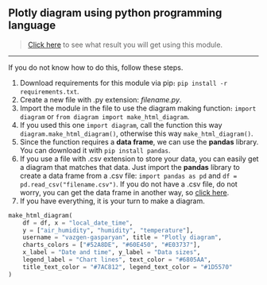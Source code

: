 ## Plotly diagram using python programming language

> [Click here](https://vazgen-gasparyan.github.io/plotly-diagram/vazgen-gasparyan) to see what result you will get using this module.

<hr/>

If you do not know how to do this, follow these steps.

1. Download requirements for this module via pip։ `pip install -r requirements.txt`.
2. Create a new file with .py extension: *filename.py*.
3. Import the module in the file to use the diagram making function։ `import diagram` or `from diagram import make_html_diagram`.
4. If you used this one `import diagram`, call the function this way `diagram.make_html_diagram()`, otherwise this way `make_html_diagram()`.
5. Since the function requires a **data frame**, we can use the **pandas** library. You can download it with `pip install pandas`.
6. If you use a file with .csv extension to store your data, you can easily get a diagram that matches that data. Just import the **pandas** library to create a data frame from a .csv file: `import pandas as pd` and `df = pd.read_csv("filename.csv")`. If you do not have a .csv file, do not worry, you can get the data frame in another way, so [click here](https://pandas.pydata.org/docs/reference/api/pandas.DataFrame.html).
7. If you have everything, it is your turn to make a diagram.

```python
make_html_diagram(
    df = df, x = "local_date_time",
    y = ["air_humidity", "humidity", "temperature"],
    username = "vazgen-gasparyan", title = "Plotly diagram",
    charts_colors = ["#52A8DE", "#60E450", "#E03737"],
    x_label = "Date and time", y_label = "Data sizes",
    legend_label = "Chart lines", text_color = "#6805AA",
    title_text_color = "#7AC812", legend_text_color = "#1D5570"
)
```
